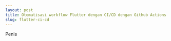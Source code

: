 ```yaml
---
layout: post
title: Otomatisasi workflow Flutter dengan CI/CD dengan Github Actions Actions 🚀
slug: flutter-ci-cd
---
```


Penis
